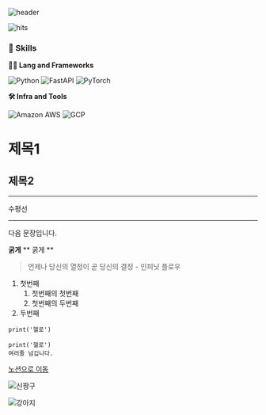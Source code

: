 ![header](https://capsule-render.vercel.app/api?type=waving&color=auto&height=360&text=%EC%9C%A0%EB%8B%88%EC%BD%98+%EA%B0%99%EC%9D%80+%EA%B0%9C%EB%B0%9C%EC%9E%90&fontSize=50&fontAlign=50&fontAlignY=50&desc=%EA%B7%B8%EB%9E%98%EC%84%9C+%EB%82%B4%EC%9D%BC+2%EC%8B%9C%EA%B0%84%EC%94%A9+%ED%87%B4%EA%B7%BC+%ED%9B%84%EC%97%90%EB%8F%84+%EA%B8%B0%EC%88%A0%EC%9D%84+%EA%B3%B5%EB%B6%80%ED%95%A9%EB%8B%88%EB%8B%A4.&descSize=20&descAlign=50&descAlignY=60)

![hits](https://hits.seeyoufarm.com/api/count/incr/badge.svg?url=https%3A%2F%2Fgithub.com%2Fs-hwai&edge_flat=true&title=hits)

### 🦾 Skills
**🧑‍💻 Lang and Frameworks**

![Python](https://img.shields.io/badge/python-3776AB.svg?&style=for-the-badge&logo=python&logoColor=white) ![FastAPI](https://img.shields.io/badge/fastapi-009688.svg?&style=for-the-badge&logo=fastapi&logoColor=white) ![PyTorch](https://img.shields.io/badge/pytorch-EE4C2C.svg?&style=for-the-badge&logo=pytorch&logoColor=white) 

**🛠️ Infra and Tools**

![Amazon AWS](https://img.shields.io/badge/amazonaws-232F3E.svg?&style=for-the-badge&logo=amazonaws&logoColor=white) ![GCP](https://img.shields.io/badge/Gcp-000000.svg?&style=for-the-badge) 

# 제목1
## 제목2

---
수평선
***

다음 문장입니다.

**굵게**
** 굵게 **

> 언제나 당신의 열정이 곧 당신의 결정 - 인피닛 플로우

1. 첫번째
   1. 첫번째의 첫번째
   2. 첫번째의 두번째
2. 두번째

`print('헬로')`

```
print('헬로')
여러줄 넘깁니다.
```

[노션으로 이동](https://naver.com)

![신짱구](https://imgur.com/zT4Q860)

![강아지](https://i.imgur.com/jW8bbFf.png)
